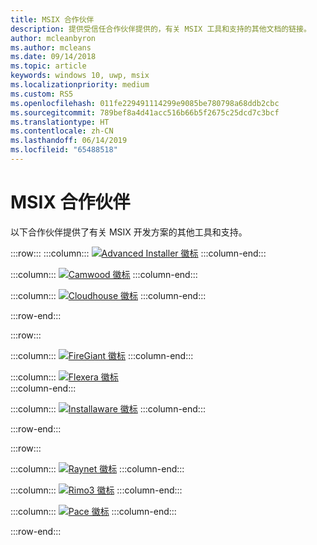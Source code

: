 ```yaml
---
title: MSIX 合作伙伴
description: 提供受信任合作伙伴提供的，有关 MSIX 工具和支持的其他文档的链接。
author: mcleanbyron
ms.author: mcleans
ms.date: 09/14/2018
ms.topic: article
keywords: windows 10, uwp, msix
ms.localizationpriority: medium
ms.custom: RS5
ms.openlocfilehash: 011fe229491114299e9085be780798a68ddb2cbc
ms.sourcegitcommit: 789bef8a4d41acc516b66b5f2675c25dcd7c3bcf
ms.translationtype: HT
ms.contentlocale: zh-CN
ms.lasthandoff: 06/14/2019
ms.locfileid: "65488518"
---
```

# <a name="msix-partners"></a>MSIX 合作伙伴

以下合作伙伴提供了有关 MSIX 开发方案的其他工具和支持。

:::row:::
:::column:::
[![Advanced Installer 徽标](images/AdvancedInstaller_Logo.png)](https://www.advancedinstaller.com/desktop-bridge)
:::column-end:::

:::column:::
[![Camwood 徽标](images/Camwood_Logo_2.png)](http://camwood.com/windows-10/)
:::column-end:::

:::column:::
[![Cloudhouse 徽标](images/CloudHouse_Logo.png)](https://cloudhouse.com/msixpr)
:::column-end:::

:::row-end:::

:::row:::

:::column:::
[![FireGiant 徽标](images/FireGiant_Logo.png)](https://www.firegiant.com/r/msix/)
:::column-end:::

:::column:::
[![Flexera 徽标](images/Flexera_Logo.png)](https://www.flexera.com/company/news/press-releases/Flexera-Launches-Support-for-Microsofts-MSIX.html)    
:::column-end:::

:::column:::
[![Installaware 徽标](images/installAware_logo.png)](https://www.installaware.com/msix.htm)
:::column-end:::

:::row-end:::

:::row:::

:::column:::
[![Raynet 徽标](images/RayPackStudio_Logo_offset.png)](https://raynet.de/en/msix/)
:::column-end:::

:::column:::
[![Rimo3 徽标](images/Rimo3_Logo.png)](https://rimo3.com/activ/)
:::column-end:::

:::column:::
[![Pace 徽标](images/Pace_Logo.png)](https://pacesuite.com/convert-exe-to-msix/)
:::column-end:::

:::row-end:::


<!--
    :::column:::
     [![Apptimized logo](images/Apptimized_Logo.png)](https://www.apptimized.com/solutions/)  
    :::column-end:::
-->

<!--
    :::column:::
    [![Emco logo](images/EMCO_Software_Logo.png)](https://emcosoftware.com/msi-package-builder)
    :::column-end:::
-->
